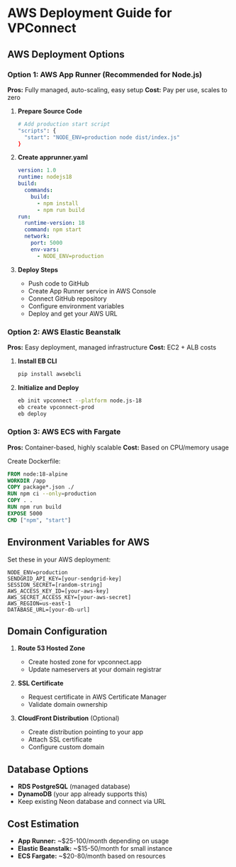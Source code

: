 # AWS Deployment Guide for VPConnect

## AWS Deployment Options

### Option 1: AWS App Runner (Recommended for Node.js)
**Pros:** Fully managed, auto-scaling, easy setup
**Cost:** Pay per use, scales to zero

1. **Prepare Source Code**
   ```bash
   # Add production start script
   "scripts": {
     "start": "NODE_ENV=production node dist/index.js"
   }
   ```

2. **Create apprunner.yaml**
   ```yaml
   version: 1.0
   runtime: nodejs18
   build:
     commands:
       build:
         - npm install
         - npm run build
   run:
     runtime-version: 18
     command: npm start
     network:
       port: 5000
       env-vars:
         - NODE_ENV=production
   ```

3. **Deploy Steps**
   - Push code to GitHub
   - Create App Runner service in AWS Console
   - Connect GitHub repository
   - Configure environment variables
   - Deploy and get your AWS URL

### Option 2: AWS Elastic Beanstalk
**Pros:** Easy deployment, managed infrastructure
**Cost:** EC2 + ALB costs

1. **Install EB CLI**
   ```bash
   pip install awsebcli
   ```

2. **Initialize and Deploy**
   ```bash
   eb init vpconnect --platform node.js-18
   eb create vpconnect-prod
   eb deploy
   ```

### Option 3: AWS ECS with Fargate
**Pros:** Container-based, highly scalable
**Cost:** Based on CPU/memory usage

Create Dockerfile:
```dockerfile
FROM node:18-alpine
WORKDIR /app
COPY package*.json ./
RUN npm ci --only=production
COPY . .
RUN npm run build
EXPOSE 5000
CMD ["npm", "start"]
```

## Environment Variables for AWS
Set these in your AWS deployment:

```
NODE_ENV=production
SENDGRID_API_KEY=[your-sendgrid-key]
SESSION_SECRET=[random-string]
AWS_ACCESS_KEY_ID=[your-aws-key]
AWS_SECRET_ACCESS_KEY=[your-aws-secret]
AWS_REGION=us-east-1
DATABASE_URL=[your-db-url]
```

## Domain Configuration
1. **Route 53 Hosted Zone**
   - Create hosted zone for vpconnect.app
   - Update nameservers at your domain registrar

2. **SSL Certificate**
   - Request certificate in AWS Certificate Manager
   - Validate domain ownership

3. **CloudFront Distribution** (Optional)
   - Create distribution pointing to your app
   - Attach SSL certificate
   - Configure custom domain

## Database Options
- **RDS PostgreSQL** (managed database)
- **DynamoDB** (your app already supports this)
- Keep existing Neon database and connect via URL

## Cost Estimation
- **App Runner:** ~$25-100/month depending on usage
- **Elastic Beanstalk:** ~$15-50/month for small instance
- **ECS Fargate:** ~$20-80/month based on resources